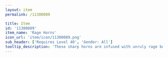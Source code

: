 ```yaml
---
layout: item
permalink: /11300089

title: Item
id: '11300089'
item_name: 'Rage Horns'
icon_url: 'item/icon/11300089.png'
sub_header: ['Requires Level 40', 'Gender: All']
tooltip_description: 'These sharp horns are infused with unruly rage boiled from deep within a tortured soul.'
---
```

